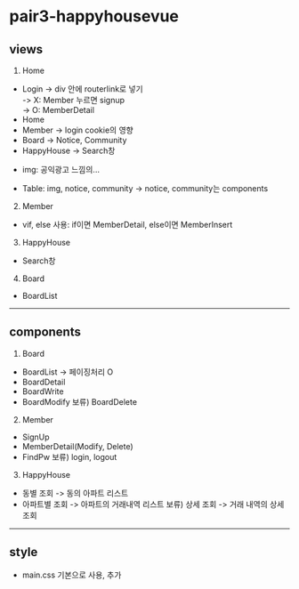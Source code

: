 # pair3-happyhousevue

## views

1. Home

- Login -> div 안에 routerlink로 넣기<br>
  -> X: Member 누르면 signup<br>
  -> O: MemberDetail<br>
- Home
- Member -> login cookie의 영향
- Board -> Notice, Community
- HappyHouse -> Search창

* img: 공익광고 느낌의...

- Table: img, notice, community -> notice, community는 components

2. Member

- vif, else 사용: if이면 MemberDetail, else이면 MemberInsert

3. HappyHouse

- Search창

4. Board

- BoardList

---

## components

1. Board

- BoardList -> 페이징처리 O
- BoardDetail
- BoardWrite
- BoardModify
  보류) BoardDelete

2. Member

- SignUp
- MemberDetail(Modify, Delete)
- FindPw
  보류) login, logout

3. HappyHouse

- 동별 조회 -> 동의 아파트 리스트
- 아파트별 조회 -> 아파트의 거래내역 리스트
  보류) 상세 조회 -> 거래 내역의 상세 조회

---

## style

- main.css 기본으로 사용, 추가

